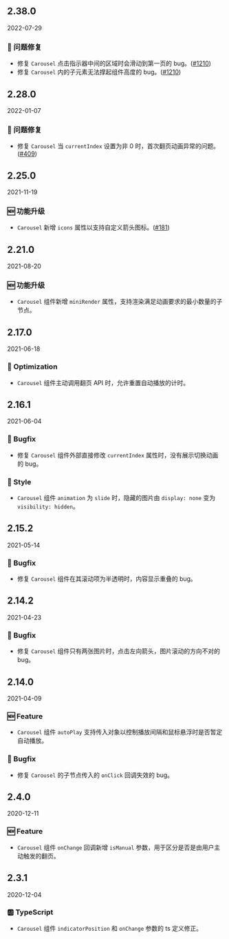 ## 2.38.0

2022-07-29

### 🐛 问题修复

- 修复 `Carousel` 点击指示器中间的区域时会滑动到第一页的 bug。([#1210](https://github.com/arco-design/arco-design/pull/1210))
- 修复 `Carousel` 内的子元素无法撑起组件高度的 bug。([#1210](https://github.com/arco-design/arco-design/pull/1210))

## 2.28.0

2022-01-07

### 🐛 问题修复

- 修复 `Carousel` 当 `currentIndex` 设置为非 0 时，首次翻页动画异常的问题。([#409](https://github.com/arco-design/arco-design/pull/409))

## 2.25.0

2021-11-19

### 🆕 功能升级

- `Carousel` 新增 `icons` 属性以支持自定义箭头图标。([#181](https://github.com/arco-design/arco-design/pull/181))

## 2.21.0

2021-08-20

### 🆕 功能升级

-  `Carousel` 组件新增 `miniRender` 属性，支持渲染满足动画要求的最小数量的子节点。

## 2.17.0

2021-06-18

### 💎 Optimization

- `Carousel` 组件主动调用翻页 API 时，允许重置自动播放的计时。

## 2.16.1

2021-06-04

### 🐛 Bugfix

- 修复 `Carousel` 组件外部直接修改 `currentIndex` 属性时，没有展示切换动画的 bug。

### 💅 Style

- `Carousel` 组件 `animation` 为 `slide` 时，隐藏的图片由 `display: none` 变为 `visibility: hidden`。



## 2.15.2

2021-05-14

### 🐛 Bugfix

- 修复 `Carousel` 组件在其滚动项为半透明时，内容显示重叠的 bug。

## 2.14.2

2021-04-23

### 🐛 Bugfix

- 修复 `Carousel` 组件只有两张图片时，点击左向箭头，图片滚动的方向不对的 bug。

## 2.14.0

2021-04-09

### 🆕 Feature

- `Carousel` 组件 `autoPlay` 支持传入对象以控制播放间隔和鼠标悬浮时是否暂定自动播放。

### 🐛 Bugfix

- 修复 `Carousel` 的子节点传入的 `onClick` 回调失效的 bug。

## 2.4.0

2020-12-11

### 🆕 Feature

- `Carousel` 组件 `onChange` 回调新增 `isManual` 参数，用于区分是否是由用户主动触发的翻页。

## 2.3.1

2020-12-04

### 🆎 TypeScript

- `Carousel` 组件 `indicatorPosition` 和 `onChange` 参数的 ts 定义修正。



